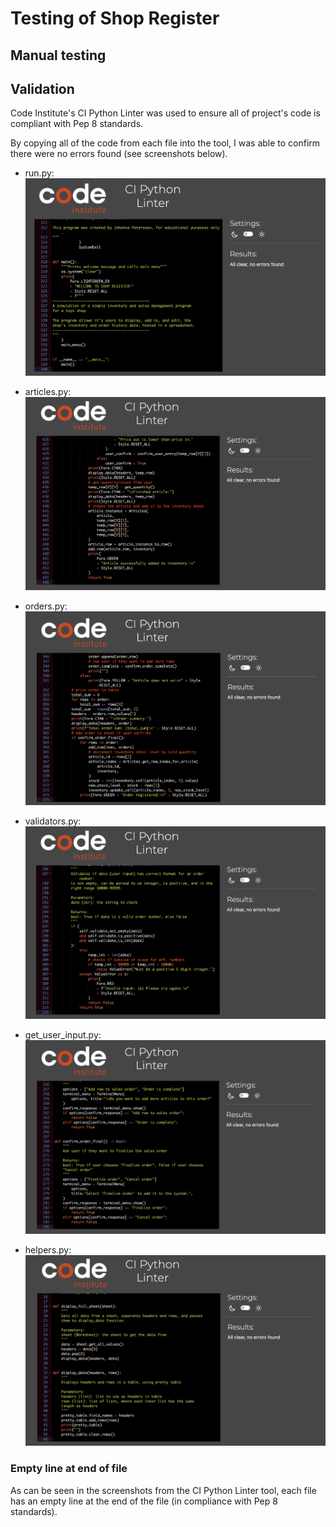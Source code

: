 # Testing of Shop Register
## Manual testing
## Validation
Code Institute's CI Python Linter was used to ensure all of project's code is compliant with Pep 8 standards.

By copying all of the code from each file into the tool, I was able to confirm there were no errors found (see screenshots below).

- run.py:
![Linter: run.py](documentation/linter-run.png)

- articles.py:
![Linter: articles.py](documentation/linter-articles.png)

- orders.py:
![Linter: orders.py](documentation/linter-orders.png)

- validators.py:
![Linter: validators.py](documentation/linter-validators.png)

- get_user_input.py:
![Linter: get_user_input.py](documentation/linter-getuserinput.png)

- helpers.py:
![Linter: helpers.py](documentation/linter-helpers.png)

### Empty line at end of file
As can be seen in the screenshots from the CI Python Linter tool, each file has an empty line at the end of the file (in compliance with Pep 8 standards).